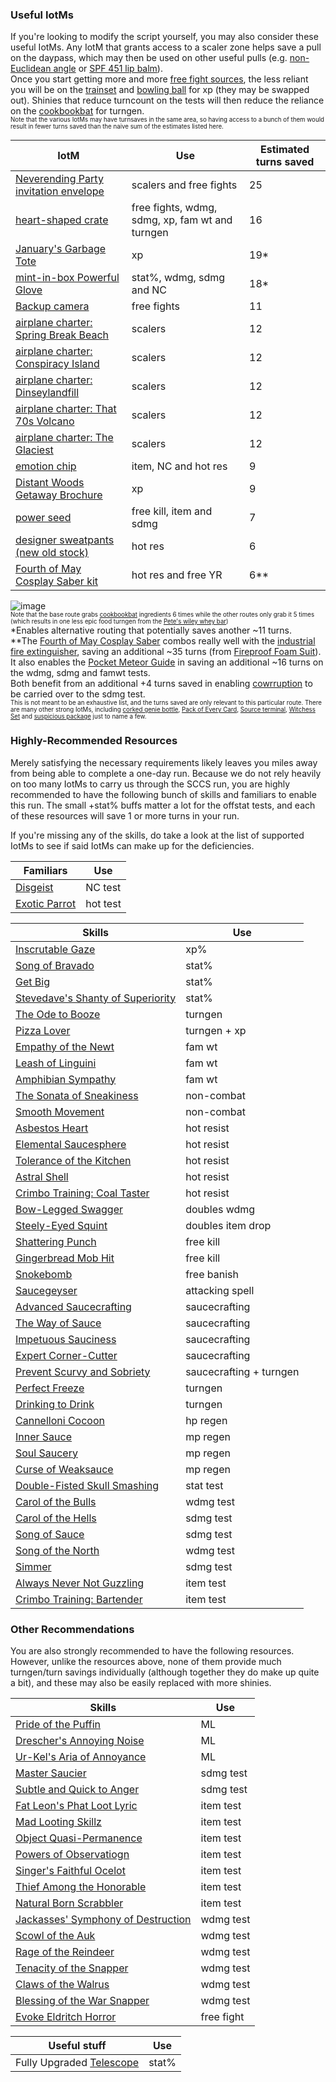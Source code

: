 ### Useful IotMs

If you're looking to modify the script yourself, you may also consider these useful IotMs. Any IotM that grants access to a scaler zone helps save a pull on the daypass, which may then be used on other useful pulls (e.g. [non-Euclidean angle](https://wiki.kingdomofloathing.com/Non-Euclidean_angle) or [SPF 451 lip balm](https://wiki.kingdomofloathing.com/SPF_451_lip_balm)).<br/>
Once you start getting more and more [free fight sources](https://wiki.kingdomofloathing.com/Free_Fights), the less reliant you will be on the [trainset](https://wiki.kingdomofloathing.com/Model_train_set) and [bowling ball](https://wiki.kingdomofloathing.com/Cosmic_bowling_ball) for xp (they may be swapped out). Shinies that reduce turncount on the tests will then reduce the reliance on the [cookbookbat](https://wiki.kingdomofloathing.com/Cookbookbat) for turngen.<br/>
<sub><sup>Note that the various IotMs may have turnsaves in the same area, so having access to a bunch of them would result in fewer turns saved than the naive sum of the estimates listed here.</sup></sub><br/>

| IotM                                                                                                              | Use                                             | Estimated turns saved |
| ----------------------------------------------------------------------------------------------------------------- | ----------------------------------------------- | --------------------- |
| [Neverending Party invitation envelope](https://wiki.kingdomofloathing.com/Neverending_Party_invitation_envelope) | scalers and free fights                         | 25                    |
| [heart-shaped crate](http://kol.coldfront.net/thekolwiki/index.php/heart-shaped%20crate)                          | free fights, wdmg, sdmg, xp, fam wt and turngen | 16                    |
| [January's Garbage Tote](https://wiki.kingdomofloathing.com/January%27s_Garbage_Tote)                             | xp                                              | 19\*                  |
| [mint-in-box Powerful Glove](https://wiki.kingdomofloathing.com/Mint-in-box_Powerful_Glove)                       | stat%, wdmg, sdmg and NC                        | 18\*                  |
| [Backup camera](https://wiki.kingdomofloathing.com/Backup_camera)                                                 | free fights                                     | 11                    |
| [airplane charter: Spring Break Beach](https://wiki.kingdomofloathing.com/Airplane_charter:_Spring_Break_Beach)   | scalers                                         | 12                    |
| [airplane charter: Conspiracy Island](https://wiki.kingdomofloathing.com/Airplane_charter:_Conspiracy_Island)     | scalers                                         | 12                    |
| [airplane charter: Dinseylandfill](https://wiki.kingdomofloathing.com/Airplane_charter:_Dinseylandfill)           | scalers                                         | 12                    |
| [airplane charter: That 70s Volcano](https://wiki.kingdomofloathing.com/Airplane_charter:_That_70s_Volcano)       | scalers                                         | 12                    |
| [airplane charter: The Glaciest](https://wiki.kingdomofloathing.com/Airplane_charter:_The_Glaciest)               | scalers                                         | 12                    |
| [emotion chip](https://wiki.kingdomofloathing.com/Emotion_chip)                                                   | item, NC and hot res                            | 9                     |
| [Distant Woods Getaway Brochure](https://wiki.kingdomofloathing.com/Distant_Woods_Getaway_Brochure)               | xp                                              | 9                     |
| [power seed](https://wiki.kingdomofloathing.com/Power_seed)                                                       | free kill, item and sdmg                        | 7                     |
| [designer sweatpants (new old stock)](https://wiki.kingdomofloathing.com/Designer_sweatpants)                     | hot res                                         | 6                     |
| [Fourth of May Cosplay Saber kit](https://wiki.kingdomofloathing.com/Fourth_of_May_Cosplay_Saber_kit)             | hot res and free YR                             | 6\*\*                 |

![image](https://user-images.githubusercontent.com/98746573/222919119-1d34363c-e712-4413-8ff2-bbc9b6f1aace.png)<br/>
<sub><sup>Note that the base route grabs [cookbookbat](https://wiki.kingdomofloathing.com/Cookbookbat) ingredients 6 times while the other routes only grab it 5 times (which results in one less epic food turngen from the [Pete's wiley whey bar](https://wiki.kingdomofloathing.com/Pete%27s_wiley_whey_bar))</sup></sub><br/>
\*Enables alternative routing that potentially saves another ~11 turns.<br/>
\*\*The [Fourth of May Cosplay Saber](https://wiki.kingdomofloathing.com/Fourth_of_May_Cosplay_Saber) combos really well with the [industrial fire extinguisher](https://wiki.kingdomofloathing.com/Industrial_fire_extinguisher), saving an additional ~35 turns (from [Fireproof Foam Suit](https://wiki.kingdomofloathing.com/Fireproof_Foam_Suit)).<br/>
It also enables the [Pocket Meteor Guide](https://wiki.kingdomofloathing.com/Pocket_Meteor_Guide) in saving an additional ~16 turns on the wdmg, sdmg and famwt tests.<br/>
Both benefit from an additional +4 turns saved in enabling [cowrruption](https://wiki.kingdomofloathing.com/Cowrruption) to be carried over to the sdmg test.<br/>
<sub><sup>This is not meant to be an exhaustive list, and the turns saved are only relevant to this particular route. There are many other strong IotMs, including [corked genie bottle](https://wiki.kingdomofloathing.com/Corked_genie_bottle), [Pack of Every Card](https://wiki.kingdomofloathing.com/Pack_of_Every_Card), [Source terminal](https://wiki.kingdomofloathing.com/Source_terminal), [Witchess Set](https://wiki.kingdomofloathing.com/Witchess_Set) and [suspicious package](https://wiki.kingdomofloathing.com/Suspicious_package) just to name a few.</sup></sub><br/>

### Highly-Recommended Resources

Merely satisfying the necessary requirements likely leaves you miles away from being able to complete a one-day run. Because we do not rely heavily on too many IotMs to carry us through the SCCS run, you are highly recommended to have the following bunch of skills and familiars to enable this run. The small +stat% buffs matter a lot for the offstat tests, and each of these resources will save 1 or more turns in your run. <br/>

If you're missing any of the skills, do take a look at the list of supported IotMs to see if said IotMs can make up for the deficiencies. <br/>

| Familiars                                                            | Use      |
| -------------------------------------------------------------------- | -------- |
| [Disgeist](<https://wiki.kingdomofloathing.com/Disgeist_(familiar)>) | NC test  |
| [Exotic Parrot](https://wiki.kingdomofloathing.com/Exotic_Parrot)    | hot test |

| Skills                                                                                                                | Use                     |
| --------------------------------------------------------------------------------------------------------------------- | ----------------------- |
| [Inscrutable Gaze](<https://wiki.kingdomofloathing.com/Inscrutable_Gaze_(skill)>)                                     | xp%                     |
| [Song of Bravado](<https://wiki.kingdomofloathing.com/Song_of_Bravado_(skill)>)                                       | stat%                   |
| [Get Big](https://wiki.kingdomofloathing.com/Get_Big)                                                                 | stat%                   |
| [Stevedave's Shanty of Superiority](<https://wiki.kingdomofloathing.com/Stevedave%27s_Shanty_of_Superiority_(skill)>) | stat%                   |
| [The Ode to Booze](https://wiki.kingdomofloathing.com/The_Ode_to_Booze)                                               | turngen                 |
| [Pizza Lover](https://wiki.kingdomofloathing.com/Pizza_Lover)                                                         | turngen + xp            |
| [Empathy of the Newt](https://wiki.kingdomofloathing.com/Empathy_of_the_Newt)                                         | fam wt                  |
| [Leash of Linguini](<https://wiki.kingdomofloathing.com/Leash_of_Linguini_(skill)>)                                   | fam wt                  |
| [Amphibian Sympathy](https://wiki.kingdomofloathing.com/Amphibian_Sympathy)                                           | fam wt                  |
| [The Sonata of Sneakiness](<https://wiki.kingdomofloathing.com/The_Sonata_of_Sneakiness_(skill)>)                     | non-combat              |
| [Smooth Movement](https://wiki.kingdomofloathing.com/Smooth_Movement)                                                 | non-combat              |
| [Asbestos Heart](https://wiki.kingdomofloathing.com/Asbestos_Heart)                                                   | hot resist              |
| [Elemental Saucesphere](<https://wiki.kingdomofloathing.com/Elemental_Saucesphere_(effect)>)                          | hot resist              |
| [Tolerance of the Kitchen](https://wiki.kingdomofloathing.com/Tolerance_of_the_Kitchen)                               | hot resist              |
| [Astral Shell](<https://wiki.kingdomofloathing.com/Astral_Shell_(effect)>)                                            | hot resist              |
| [Crimbo Training: Coal Taster](https://wiki.kingdomofloathing.com/Crimbo_Training:_Coal_Taster)                       | hot resist              |
| [Bow-Legged Swagger](<https://wiki.kingdomofloathing.com/Bow-Legged_Swagger_(skill)>)                                 | doubles wdmg            |
| [Steely-Eyed Squint](<https://wiki.kingdomofloathing.com/Steely-Eyed_Squint_(skill)>)                                 | doubles item drop       |
| [Shattering Punch](https://wiki.kingdomofloathing.com/Shattering_Punch)                                               | free kill               |
| [Gingerbread Mob Hit](https://wiki.kingdomofloathing.com/Gingerbread_Mob_Hit)                                         | free kill               |
| [Snokebomb](https://wiki.kingdomofloathing.com/Snokebomb)                                                             | free banish             |
| [Saucegeyser](https://wiki.kingdomofloathing.com/Saucegeyser)                                                         | attacking spell         |
| [Advanced Saucecrafting](https://wiki.kingdomofloathing.com/Advanced_Saucecrafting)                                   | saucecrafting           |
| [The Way of Sauce](https://wiki.kingdomofloathing.com/The_Way_of_Sauce)                                               | saucecrafting           |
| [Impetuous Sauciness](https://wiki.kingdomofloathing.com/Impetuous_Sauciness)                                         | saucecrafting           |
| [Expert Corner-Cutter](https://wiki.kingdomofloathing.com/Expert_Corner-Cutter)                                       | saucecrafting           |
| [Prevent Scurvy and Sobriety](https://wiki.kingdomofloathing.com/Prevent_Scurvy_and_Sobriety)                         | saucecrafting + turngen |
| [Perfect Freeze](https://wiki.kingdomofloathing.com/Perfect_Freeze)                                                   | turngen                 |
| [Drinking to Drink](https://wiki.kingdomofloathing.com/Drinking_to_Drink)                                             | turngen                 |
| [Cannelloni Cocoon](https://wiki.kingdomofloathing.com/Cannelloni_Cocoon)                                             | hp regen                |
| [Inner Sauce](https://wiki.kingdomofloathing.com/Inner_Sauce)                                                         | mp regen                |
| [Soul Saucery](https://wiki.kingdomofloathing.com/Soul_Saucery)                                                       | mp regen                |
| [Curse of Weaksauce](https://wiki.kingdomofloathing.com/Curse_of_Weaksauce)                                           | mp regen                |
| [Double-Fisted Skull Smashing](https://wiki.kingdomofloathing.com/Double-Fisted_Skull_Smashing)                       | stat test               |
| [Carol of the Bulls](<https://wiki.kingdomofloathing.com/Carol_of_the_Bulls_(skill)>)                                 | wdmg test               |
| [Carol of the Hells](<https://wiki.kingdomofloathing.com/Carol_of_the_Hells_(skill)>)                                 | sdmg test               |
| [Song of Sauce](<https://wiki.kingdomofloathing.com/Song_of_Sauce_(skill)>)                                           | sdmg test               |
| [Song of the North](<https://wiki.kingdomofloathing.com/Song_of_the_North_(skill)>)                                   | wdmg test               |
| [Simmer](https://wiki.kingdomofloathing.com/Simmer)                                                                   | sdmg test               |
| [Always Never Not Guzzling](https://wiki.kingdomofloathing.com/Always_Never_Not_Guzzling)                             | item test               |
| [Crimbo Training: Bartender](https://wiki.kingdomofloathing.com/Crimbo_Training:_Bartender)                           | item test               |

### Other Recommendations

You are also strongly recommended to have the following resources. However, unlike the resources above, none of them provide much turngen/turn savings individually (although together they do make up quite a bit), and these may also be easily replaced with more shinies.<br/>

| Skills                                                                                                                  | Use        |
| ----------------------------------------------------------------------------------------------------------------------- | ---------- |
| [Pride of the Puffin](<https://wiki.kingdomofloathing.com/Pride_of_the_Puffin_(skill)>)                                 | ML         |
| [Drescher's Annoying Noise](<https://wiki.kingdomofloathing.com/Drescher%27s_Annoying_Noise_(skill)>)                   | ML         |
| [Ur-Kel's Aria of Annoyance](<https://wiki.kingdomofloathing.com/Ur-Kel%27s_Aria_of_Annoyance_(skill)>)                 | ML         |
| [Master Saucier](https://wiki.kingdomofloathing.com/Master_Saucier)                                                     | sdmg test  |
| [Subtle and Quick to Anger](https://wiki.kingdomofloathing.com/Subtle_and_Quick_to_Anger)                               | sdmg test  |
| [Fat Leon's Phat Loot Lyric](<https://wiki.kingdomofloathing.com/Fat_Leon%27s_Phat_Loot_Lyric_(skill)>)                 | item test  |
| [Mad Looting Skillz](https://wiki.kingdomofloathing.com/Mad_Looting_Skillz)                                             | item test  |
| [Object Quasi-Permanence](https://wiki.kingdomofloathing.com/Object_Quasi-Permanence)                                   | item test  |
| [Powers of Observatiogn](https://wiki.kingdomofloathing.com/Powers_of_Observatiogn)                                     | item test  |
| [Singer's Faithful Ocelot](<https://wiki.kingdomofloathing.com/Singer%27s_Faithful_Ocelot_(effect)>)                    | item test  |
| [Thief Among the Honorable](https://wiki.kingdomofloathing.com/Thief_Among_the_Honorable)                               | item test  |
| [Natural Born Scrabbler](https://wiki.kingdomofloathing.com/Natural_Born_Scrabbler)                                     | item test  |
| [Jackasses' Symphony of Destruction](<https://wiki.kingdomofloathing.com/Jackasses%27_Symphony_of_Destruction_(skill)>) | wdmg test  |
| [Scowl of the Auk](<https://wiki.kingdomofloathing.com/Scowl_of_the_Auk_(skill)>)                                       | wdmg test  |
| [Rage of the Reindeer](<https://wiki.kingdomofloathing.com/Rage_of_the_Reindeer_(skill)>)                               | wdmg test  |
| [Tenacity of the Snapper](<https://wiki.kingdomofloathing.com/Tenacity_of_the_Snapper_(skill)>)                         | wdmg test  |
| [Claws of the Walrus](https://wiki.kingdomofloathing.com/Claws_of_the_Walrus)                                           | wdmg test  |
| [Blessing of the War Snapper](<https://wiki.kingdomofloathing.com/Blessing_of_the_War_Snapper_(skill)>)                 | wdmg test  |
| [Evoke Eldritch Horror](https://wiki.kingdomofloathing.com/Evoke_Eldritch_Horror)                                       | free fight |

| Useful stuff                                                               | Use   |
| -------------------------------------------------------------------------- | ----- |
| Fully Upgraded [Telescope](https://wiki.kingdomofloathing.com/A_Telescope) | stat% |
